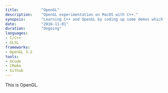 ```yaml
---
title: 			"OpenGL"
description:	"OpenGL experimentation on MacOS with C++."
synopsis:		"Learning C++ and OpenGL by coding up some demos which explore 3d mathematics, lighting and transformations."
date:			"2016-11-01"
duration:		"Ongoing"
languages:	
- C/C++
- GLSL
frameworks:
- OpenGL 3.2
tools:
- XCode
- CMake
- Github
---
```


This is OpenGL.